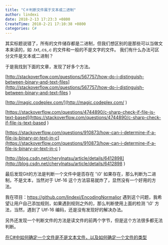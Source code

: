 ```yaml
---
title: "C＃判断文件属于文本或二进制"
author: lindexi
date: 2018-2-13 17:23:3 +0800
CreateTime: 2018-2-21 17:10:38 +0800
categories: C#
---
```


其实标题说错了，所有的文件储存都是二进制，但我们想区别的是那些可以当做文本来读的，如 .txt,.cs,.c 的文件和一般的不是文字的文件。
我们有什么办法可区分文件是文本或二进制？

<!--more-->



<div id="toc"></div>

于是我找到下面的文章，发现了好多个方法。

[http://stackoverflow.com/questions/567757/how-do-i-distinguish-between-binary-and-text-files](http://stackoverflow.com/questions/567757/how-do-i-distinguish-between-binary-and-text-files )

[http://magic.codeplex.com/](http://magic.codeplex.com/ )

[https://stackoverflow.com/questions/4744890/c-sharp-check-if-file-is-text-based](https://stackoverflow.com/questions/4744890/c-sharp-check-if-file-is-text-based )

[https://stackoverflow.com/questions/910873/how-can-i-determine-if-a-file-is-binary-or-text-in-c](https://stackoverflow.com/questions/910873/how-can-i-determine-if-a-file-is-binary-or-text-in-c )

[http://blog.csdn.net/cherylnatsu/article/details/6412898](http://blog.csdn.net/cherylnatsu/article/details/6412898 )

最后发现Git的方法是判断一个文件中是否存在 '\0' 如果存在，那么判断为二进制，不是文本，当然对于 Utf-16 这个方法容易就炸了，显然没有一个好用的方法。

我在项目：https://github.com/lindexi/EncodingNormalior   遇到这个问题，我希望让用户自己添加规则，如果遇到规则之外的，那么判断使用上面的检测 '\0' 方法，当然，遇到了 Utf-16 编码，还是没有发现好的解决办法。


另外还发现一个判断文件的方法是读文件的前两个字节，但是这个方法很多都无法判断。

[在C#中如何确定一个文件是不是文本文件，以及如何确定一个文件的类型](https://fresky.github.io/2014/04/21/how-to-determine-the-file-type-in-csharp/)

